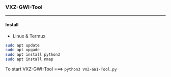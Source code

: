 ### VXZ-GWI-Tool
---
#### Install
* Linux & Termux
```bash
sudo apt update
sudo apt upgade
sudo apt install python3
sudo apt install nmap
```
To start VXZ-GWI-Tool ===>
`python3 VXZ-GWI-Tool.py`
